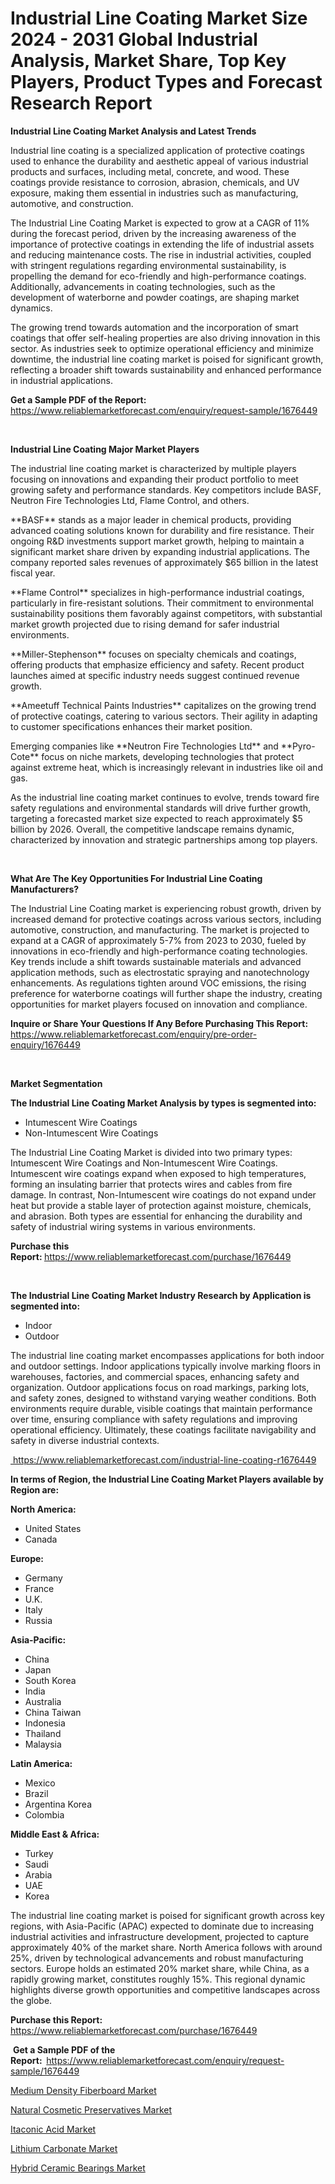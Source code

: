 <p><h1>Industrial Line Coating Market Size 2024 - 2031 Global Industrial Analysis, Market Share, Top Key Players, Product Types and Forecast Research Report</h1></p><p><strong>Industrial Line Coating Market Analysis and Latest Trends</strong></p>
<p><p>Industrial line coating is a specialized application of protective coatings used to enhance the durability and aesthetic appeal of various industrial products and surfaces, including metal, concrete, and wood. These coatings provide resistance to corrosion, abrasion, chemicals, and UV exposure, making them essential in industries such as manufacturing, automotive, and construction.</p><p>The Industrial Line Coating Market is expected to grow at a CAGR of 11% during the forecast period, driven by the increasing awareness of the importance of protective coatings in extending the life of industrial assets and reducing maintenance costs. The rise in industrial activities, coupled with stringent regulations regarding environmental sustainability, is propelling the demand for eco-friendly and high-performance coatings. Additionally, advancements in coating technologies, such as the development of waterborne and powder coatings, are shaping market dynamics. </p><p>The growing trend towards automation and the incorporation of smart coatings that offer self-healing properties are also driving innovation in this sector. As industries seek to optimize operational efficiency and minimize downtime, the industrial line coating market is poised for significant growth, reflecting a broader shift towards sustainability and enhanced performance in industrial applications.</p></p>
<p><strong>Get a Sample PDF of the Report:&nbsp;</strong> <a href="https://www.reliablemarketforecast.com/enquiry/request-sample/1676449?utm_campaign=1839&utm_medium=2&utm_source=Github&utm_content=ia&utm_term=10122024&utm_id=industrial-line-coating">https://www.reliablemarketforecast.com/enquiry/request-sample/1676449</a></p>
<p>&nbsp;</p>
<p><strong>Industrial Line Coating Major Market Players</strong></p>
<p><p>The industrial line coating market is characterized by multiple players focusing on innovations and expanding their product portfolio to meet growing safety and performance standards. Key competitors include BASF, Neutron Fire Technologies Ltd, Flame Control, and others.</p><p>**BASF** stands as a major leader in chemical products, providing advanced coating solutions known for durability and fire resistance. Their ongoing R&D investments support market growth, helping to maintain a significant market share driven by expanding industrial applications. The company reported sales revenues of approximately $65 billion in the latest fiscal year.</p><p>**Flame Control** specializes in high-performance industrial coatings, particularly in fire-resistant solutions. Their commitment to environmental sustainability positions them favorably against competitors, with substantial market growth projected due to rising demand for safer industrial environments.</p><p>**Miller-Stephenson** focuses on specialty chemicals and coatings, offering products that emphasize efficiency and safety. Recent product launches aimed at specific industry needs suggest continued revenue growth. </p><p>**Ameetuff Technical Paints Industries** capitalizes on the growing trend of protective coatings, catering to various sectors. Their agility in adapting to customer specifications enhances their market position.</p><p>Emerging companies like **Neutron Fire Technologies Ltd** and **Pyro-Cote** focus on niche markets, developing technologies that protect against extreme heat, which is increasingly relevant in industries like oil and gas. </p><p>As the industrial line coating market continues to evolve, trends toward fire safety regulations and environmental standards will drive further growth, targeting a forecasted market size expected to reach approximately $5 billion by 2026. Overall, the competitive landscape remains dynamic, characterized by innovation and strategic partnerships among top players.</p></p>
<p>&nbsp;</p>
<p><strong>What Are The Key Opportunities For Industrial Line Coating Manufacturers?</strong></p>
<p><p>The Industrial Line Coating market is experiencing robust growth, driven by increased demand for protective coatings across various sectors, including automotive, construction, and manufacturing. The market is projected to expand at a CAGR of approximately 5-7% from 2023 to 2030, fueled by innovations in eco-friendly and high-performance coating technologies. Key trends include a shift towards sustainable materials and advanced application methods, such as electrostatic spraying and nanotechnology enhancements. As regulations tighten around VOC emissions, the rising preference for waterborne coatings will further shape the industry, creating opportunities for market players focused on innovation and compliance.</p></p>
<p><strong>Inquire or Share Your Questions If Any Before Purchasing This Report:</strong> <a href="https://www.reliablemarketforecast.com/enquiry/pre-order-enquiry/1676449?utm_campaign=1839&utm_medium=2&utm_source=Github&utm_content=ia&utm_term=10122024&utm_id=industrial-line-coating">https://www.reliablemarketforecast.com/enquiry/pre-order-enquiry/1676449</a></p>
<p>&nbsp;</p>
<p><strong>Market Segmentation</strong></p>
<p><strong>The Industrial Line Coating Market Analysis by types is segmented into:</strong></p>
<p><ul><li>Intumescent Wire Coatings</li><li>Non-Intumescent Wire Coatings</li></ul></p>
<p><p>The Industrial Line Coating Market is divided into two primary types: Intumescent Wire Coatings and Non-Intumescent Wire Coatings. Intumescent wire coatings expand when exposed to high temperatures, forming an insulating barrier that protects wires and cables from fire damage. In contrast, Non-Intumescent wire coatings do not expand under heat but provide a stable layer of protection against moisture, chemicals, and abrasion. Both types are essential for enhancing the durability and safety of industrial wiring systems in various environments.</p></p>
<p><strong>Purchase this Report:&nbsp;</strong><a href="https://www.reliablemarketforecast.com/purchase/1676449?utm_campaign=1839&utm_medium=2&utm_source=Github&utm_content=ia&utm_term=10122024&utm_id=industrial-line-coating">https://www.reliablemarketforecast.com/purchase/1676449</a></p>
<p>&nbsp;</p>
<p><strong>The Industrial Line Coating Market Industry Research by Application is segmented into:</strong></p>
<p><ul><li>Indoor</li><li>Outdoor</li></ul></p>
<p><p>The industrial line coating market encompasses applications for both indoor and outdoor settings. Indoor applications typically involve marking floors in warehouses, factories, and commercial spaces, enhancing safety and organization. Outdoor applications focus on road markings, parking lots, and safety zones, designed to withstand varying weather conditions. Both environments require durable, visible coatings that maintain performance over time, ensuring compliance with safety regulations and improving operational efficiency. Ultimately, these coatings facilitate navigability and safety in diverse industrial contexts.</p></p>
<p><a href="https://www.reliablemarketforecast.com/industrial-line-coating-r1676449?utm_campaign=1839&utm_medium=2&utm_source=Github&utm_content=ia&utm_term=10122024&utm_id=industrial-line-coating">&nbsp;https://www.reliablemarketforecast.com/industrial-line-coating-r1676449</a></p>
<p><strong>In terms of Region, the Industrial Line Coating Market Players available by Region are:</strong></p>
<p>
    <p> <strong> North America: </strong>
        <ul>
            <li>United States</li>
            <li>Canada</li>
        </ul>
        </p> 
    <p> <strong> Europe: </strong>
        <ul>
            <li>Germany</li>
            <li>France</li>
            <li>U.K.</li>
            <li>Italy</li>
            <li>Russia</li>
        </ul>
        </p> 
    <p> <strong> Asia-Pacific: </strong>
        <ul>
            <li>China</li>
            <li>Japan</li>
            <li>South Korea</li>
            <li>India</li>
            <li>Australia</li>
            <li>China Taiwan</li>
            <li>Indonesia</li>
            <li>Thailand</li>
            <li>Malaysia</li>
        </ul>
        </p> 
    <p> <strong> Latin America: </strong>
        <ul>
            <li>Mexico</li>
            <li>Brazil</li>
            <li>Argentina Korea</li>
            <li>Colombia</li>
        </ul>
        </p> 
    <p> <strong> Middle East & Africa: </strong>
        <ul>
            <li>Turkey</li>
            <li>Saudi</li>
            <li>Arabia</li>
            <li>UAE</li>
            <li>Korea</li>
        </ul>
    </p>
    </p>
<p><p>The industrial line coating market is poised for significant growth across key regions, with Asia-Pacific (APAC) expected to dominate due to increasing industrial activities and infrastructure development, projected to capture approximately 40% of the market share. North America follows with around 25%, driven by technological advancements and robust manufacturing sectors. Europe holds an estimated 20% market share, while China, as a rapidly growing market, constitutes roughly 15%. This regional dynamic highlights diverse growth opportunities and competitive landscapes across the globe.</p></p>
<p><strong>Purchase this Report: </strong><a href="https://www.reliablemarketforecast.com/purchase/1676449?utm_campaign=1839&utm_medium=2&utm_source=Github&utm_content=ia&utm_term=10122024&utm_id=industrial-line-coating">https://www.reliablemarketforecast.com/purchase/1676449</a></p>
<p>&nbsp;<strong>Get a Sample PDF of the Report:&nbsp;&nbsp;</strong><a href="https://www.reliablemarketforecast.com/enquiry/request-sample/1676449?utm_campaign=1839&utm_medium=2&utm_source=Github&utm_content=ia&utm_term=10122024&utm_id=industrial-line-coating">https://www.reliablemarketforecast.com/enquiry/request-sample/1676449</a></p>
<p><strong></strong></p>
<p><p><a href="https://www.linkedin.com/pulse/global-medium-density-fiberboard-market-forecast-year-2024--uwgpf?utm_campaign=1839&utm_medium=2&utm_source=Github&utm_content=ia&utm_term=10122024&utm_id=industrial-line-coating">Medium Density Fiberboard Market</a></p><p><a href="https://github.com/sofayahoo2023/Market-Research-Report-List-6/blob/main/natural-cosmetic-preservatives-market.md?utm_campaign=1839&utm_medium=2&utm_source=Github&utm_content=ia&utm_term=10122024&utm_id=industrial-line-coating">Natural Cosmetic Preservatives Market</a></p><p><a href="https://www.linkedin.com/pulse/itaconic-acid-market-analysis-structure-size-growing-cagr-4yqdf?utm_campaign=1839&utm_medium=2&utm_source=Github&utm_content=ia&utm_term=10122024&utm_id=industrial-line-coating">Itaconic Acid Market</a></p><p><a href="https://www.linkedin.com/pulse/c-hannibex-sqmmf?utm_campaign=1839&utm_medium=2&utm_source=Github&utm_content=ia&utm_term=10122024&utm_id=industrial-line-coating">Lithium Carbonate Market</a></p><p><a href="https://www.linkedin.com/pulse/projected-growth-hybrid-ceramic-bearings-market-key-forces-staggering-vzc1f?utm_campaign=1839&utm_medium=2&utm_source=Github&utm_content=ia&utm_term=10122024&utm_id=industrial-line-coating">Hybrid Ceramic Bearings Market</a></p></p>